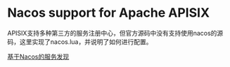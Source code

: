 <!--
#
# Licensed to the Apache Software Foundation (ASF) under one or more
# contributor license agreements.  See the NOTICE file distributed with
# this work for additional information regarding copyright ownership.
# The ASF licenses this file to You under the Apache License, Version 2.0
# (the "License"); you may not use this file except in compliance with
# the License.  You may obtain a copy of the License at
#
#     http://www.apache.org/licenses/LICENSE-2.0
#
# Unless required by applicable law or agreed to in writing, software
# distributed under the License is distributed on an "AS IS" BASIS,
# WITHOUT WARRANTIES OR CONDITIONS OF ANY KIND, either express or implied.
# See the License for the specific language governing permissions and
# limitations under the License.
#
-->

# Nacos support for Apache APISIX

APISIX支持多种第三方的服务注册中心，但官方源码中没有支持使用nacos的源码，这里实现了nacos.lua，并说明了如何进行配置。

[基于Nacos的服务发现](./discovery.md)